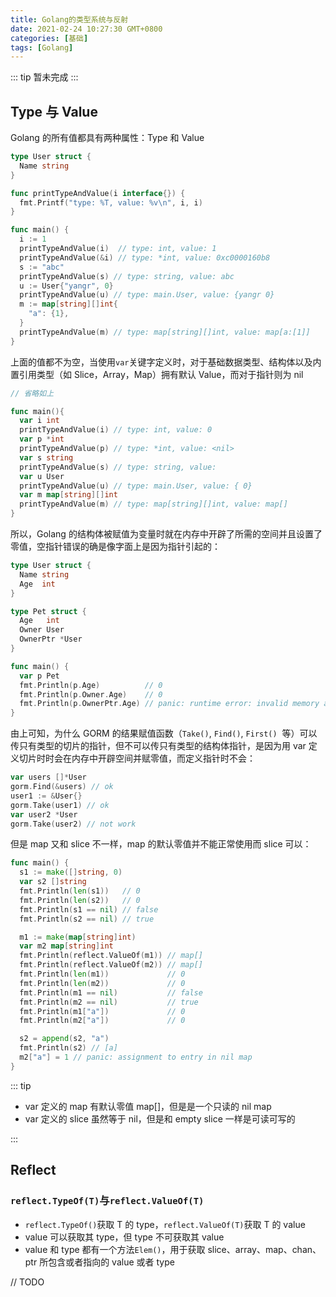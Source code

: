```yaml
---
title: Golang的类型系统与反射
date: 2021-02-24 10:27:30 GMT+0800
categories: [基础]
tags: [Golang]
---
```


::: tip
暂未完成
:::

<!-- more -->

## Type 与 Value

Golang 的所有值都具有两种属性：Type 和 Value

```go
type User struct {
  Name string
}

func printTypeAndValue(i interface{}) {
  fmt.Printf("type: %T, value: %v\n", i, i)
}

func main() {
  i := 1
  printTypeAndValue(i)  // type: int, value: 1
  printTypeAndValue(&i) // type: *int, value: 0xc0000160b8
  s := "abc"
  printTypeAndValue(s) // type: string, value: abc
  u := User{"yangr", 0}
  printTypeAndValue(u) // type: main.User, value: {yangr 0}
  m := map[string][]int{
    "a": {1},
  }
  printTypeAndValue(m) // type: map[string][]int, value: map[a:[1]]
}
```

上面的值都不为空，当使用`var`关键字定义时，对于基础数据类型、结构体以及内置引用类型（如 Slice，Array，Map）拥有默认 Value，而对于指针则为 nil

```go
// 省略如上

func main(){
  var i int
  printTypeAndValue(i) // type: int, value: 0
  var p *int
  printTypeAndValue(p) // type: *int, value: <nil>
  var s string
  printTypeAndValue(s) // type: string, value:
  var u User
  printTypeAndValue(u) // type: main.User, value: { 0}
  var m map[string][]int
  printTypeAndValue(m) // type: map[string][]int, value: map[]
}
```

所以，Golang 的结构体被赋值为变量时就在内存中开辟了所需的空间并且设置了零值，空指针错误的确是像字面上是因为指针引起的：

```go
type User struct {
  Name string
  Age  int
}

type Pet struct {
  Age   int
  Owner User
  OwnerPtr *User
}

func main() {
  var p Pet
  fmt.Println(p.Age)          // 0
  fmt.Println(p.Owner.Age)    // 0
  fmt.Println(p.OwnerPtr.Age) // panic: runtime error: invalid memory address or nil pointer dereference
}
```

由上可知，为什么 GORM 的结果赋值函数（`Take()`, `Find()`, `First()`  等）可以传只有类型的切片的指针，但不可以传只有类型的结构体指针，是因为用 var 定义切片时时会在内存中开辟空间并赋零值，而定义指针时不会：

```go
var users []*User
gorm.Find(&users) // ok
user1 := &User{}
gorm.Take(user1) // ok
var user2 *User
gorm.Take(user2) // not work
```

但是 map 又和 slice 不一样，map 的默认零值并不能正常使用而 slice 可以：

```go
func main() {
  s1 := make([]string, 0)
  var s2 []string
  fmt.Println(len(s1))   // 0
  fmt.Println(len(s2))   // 0
  fmt.Println(s1 == nil) // false
  fmt.Println(s2 == nil) // true

  m1 := make(map[string]int)
  var m2 map[string]int
  fmt.Println(reflect.ValueOf(m1)) // map[]
  fmt.Println(reflect.ValueOf(m2)) // map[]
  fmt.Println(len(m1))             // 0
  fmt.Println(len(m2))             // 0
  fmt.Println(m1 == nil)           // false
  fmt.Println(m2 == nil)           // true
  fmt.Println(m1["a"])             // 0
  fmt.Println(m2["a"])             // 0

  s2 = append(s2, "a")
  fmt.Println(s2) // [a]
  m2["a"] = 1 // panic: assignment to entry in nil map
}
```

::: tip

- var 定义的 map 有默认零值 map[]，但是是一个只读的 nil map
- var 定义的 slice 虽然等于 nil，但是和 empty slice 一样是可读可写的

:::

## Reflect

### `reflect.TypeOf(T)`与`reflect.ValueOf(T)`

- `reflect.TypeOf()`获取 T 的 type，`reflect.ValueOf(T)`获取 T 的 value
- value 可以获取其 type，但 type 不可获取其 value
- value 和 type 都有一个方法`Elem()`，用于获取 slice、array、map、chan、ptr 所包含或者指向的 value 或者 type

// TODO
